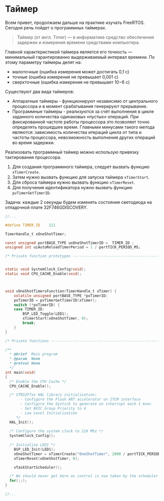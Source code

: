 # Таймер

Всем привет, продолжаем дальше на практике изучать FreeRTOS. Сегодня речь пойдет о программных таймерах.

> Таймер (от англ. Timer) — в информатике средство обеспечения задержек и измерения времени средствами компьютера.

Главной характеристикой таймера является его точность — минимальный гарантированно выдерживаемый интервал времени. По этому параметру таймеры делят на:

* малоточные (ошибка измерения может достигать 0,1 с)
* точные (ошибка измерения не превышает 0,001 с)
* сверхточные (ошибка измерения не превышает 10−6 c)

Существуют два вида таймеров:

* Аппаратные таймеры - функционируют независимо от центрального процессора и в момент срабатывания генерируют прерывание.
* Программные таймеры - реализуются за счёт выполнения в цикле заданного количества одинаковых «пустых» операций. При фиксированной частоте работы процессора это позволяет точно определять прошедшее время. Главными минусами такого метода являются: зависимость количества итераций цикла от типа и частоты процессора, невозможность выполнения других операций во время задержки.

Реализовать программный таймер можно использую привязку тактирования процессора.

1. Для создания программного таймера, следует вызвать функцию `xTimerCreate`.
2. Затем нужно вызвать функцию для запуска таймера `xTimerStart`.
3. Для сброса таймера нужно вызвать функцию `xTimerReset`.
4. Для получения идентификатора нужно вызвать функцию `pvTimerGetTimerID`.

Задача: каждые 2 секунды будем изменять состояния светодиода на отладочной плате 32F746GDISCOVERY.

```c
//...

#define TIMER_ID	111

TimerHandle_t xOneShotTimer; 

const unsigned portBASE_TYPE uxOneShotTimerID =  TIMER_ID ;
unsigned int uiAutoReloadTimerPeriod = 1 / portTICK_PERIOD_MS;

/* Private function prototypes -----------------------------------------------*/


static void SystemClock_Config(void);
static void CPU_CACHE_Enable(void);



void vOneShotTimersFunction(TimerHandle_t xTimer) {
	volatile unsigned portBASE_TYPE *pxTimerID;
	pxTimerID = pvTimerGetTimerID(xTimer);
	switch (*pxTimerID) {
	case TIMER_ID:
		BSP_LED_Toggle(LED1);
		xTimerStart(xOneShotTimer, 0);
		break;
	}
}

/* Private functions ---------------------------------------------------------*/

/**
  * @brief  Main program
  * @param  None
  * @retval None
  */
int main(void)
{
  /* Enable the CPU Cache */
  CPU_CACHE_Enable();

  /* STM32F7xx HAL library initialization:
       - Configure the Flash ART accelerator on ITCM interface
       - Configure the Systick to generate an interrupt each 1 msec
       - Set NVIC Group Priority to 4
       - Low Level Initialization
     */
  HAL_Init();  
  
  /* Configure the system clock to 216 Mhz */
  SystemClock_Config();
  
  /* Initialize LED1 */
	BSP_LED_Init(LED1);
	xOneShotTimer = xTimerCreate("OneShotTimer", 2000 / portTICK_PERIOD_MS, pdFALSE, (void*) &uxOneShotTimerID, vOneShotTimersFunction);
	xTimerReset(xOneShotTimer, 0);	

	vTaskStartScheduler();

  /* We should never get here as control is now taken by the scheduler */
  for(;;);
}

//...
```
